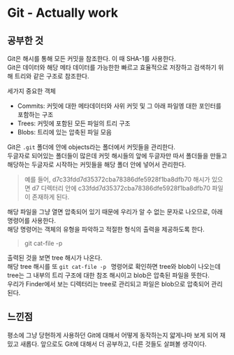 # Git - Actually work


## 공부한 것
Git은 해시를 통해 모든 커밋을 참조한다. 이 때 SHA-1를 사용한다.   
Git은 데이터와 해당 메타 데이터를 가능한한 빠르고 효율적으로 저장하고 검색하기 위해 트리와 같은 구조로 참조한다.

세가지 중요한 객체
- Commits: 커밋에 대한 메타데이터와 사위 커밋 및 그 아래 파일엥 대한 포인터를 포함하는 구조
- Trees: 커밋에 포함된 모든 파일의 트리 구조
- Blobs: 트리에 있는 압축된 파일 모음

Git은 `.git` 폴더에 안에 objects라는 폴더에서 커밋들을 관리한다.   
두글자로 되어있는 폴더들이 많은데 커밋 해시들의 앞에 두글자만 따서 폴더들을 만들고 해당하는 두글자로 시작하는 커밋들을 해당 폴더 안에 넣어서 관리한다.

> 예를 들어, d7c33fdd7d35372cba78386dfe5928f1ba8dfb70 해시가 있으면
d7 디렉터리 안에 c33fdd7d35372cba78386dfe5928f1ba8dfb70 파일이 존재하게 된다.

해당 파일을 그냥 열면 압축되어 있기 때문에 우리가 알 수 없는 문자로 나오므로, 아래 명령어를 사용한다.   
해당 명령어는 객체의 유형을 파악하고 적절한 형식의 출력을 제공하도록 한다.
>git cat-file -p 

출력된 것을 보면 tree 해시가 나온다.   
해당 tree 해시를 또 `git cat-file -p ` 명령어로 확인하면 tree와 blob이 나오는데 tree는 그 내부의 트리 구조에 대한 참조 해시이고 blob은 압축된 파일을 뜻한다.  
우리가 Finder에서 보는 디렉터리는 tree로 관리되고 파일은 blob으로 압축되어 관리 된다.


## 느낀점
평소에 그냥 당현하게 사용하던 Git에 대해서 어떻게 동작하는지 얇게나마 보게 되어 재밌고 새롭다.
앞으로도 Git에 대해서 더 공부하고, 다른 것들도 살펴볼 생각이다.
